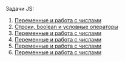 Задачи JS:

<ol>
  <li><a href="https://github.com/mariakisel/variables-and-numbers-SB">Переменные и работа с числами</a></li>
  <li><a href="https://github.com/mariakisel/string-boolean-conditionals-SB">Строки, boolean и условные операторы</a></li>
  <li><a href="https://github.com/mariakisel/variables-and-numbers-SB">Переменные и работа с числами</a></li>
  <li><a href="https://github.com/mariakisel/variables-and-numbers-SB">Переменные и работа с числами</a></li>
  <li><a href="https://github.com/mariakisel/variables-and-numbers-SB">Переменные и работа с числами</a></li>
  <li><a href="https://github.com/mariakisel/variables-and-numbers-SB">Переменные и работа с числами</a></li>
</ol>
